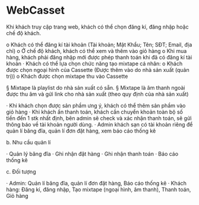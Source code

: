 # WebCasset
Khi khách truy cập trang web, khách có thể chọn đăng kí, đăng nhập hoặc chế độ khách.

o   Khách có thể đăng kí tài khoản (Tài khoản; Mật Khẩu; Tên; SĐT; Email, địa chỉ)
o   Ở chế độ khách, khách có thể xem và thêm vào giỏ hàng
o   Khi mua hàng, khách phải đăng nhập mới được phép thanh toán khi đã có đăng kí tài khoản
·         Khách có thể lựa chọn chức năng tạo mixtape cá nhân:
o   Khách được chọn ngoại hình của Cassette (Được thêm vào do nhà sản xuất (quản trị))
o   Khách được chọn mixtape thu vào Cassette

§  Mixtape là playlist do nhà sản xuất có sẵn.
§  Mixtape là âm thanh ngoài được thu âm và gửi link cho nhà sản xuất (theo quy định của nhà sản xuất)

·         Khi khách chọn được sản phầm ưng ý, khách có thể thêm sản phầm vào giỏ hàng
·         Khi khách ấn thanh toán, khách cần chuyển khoản toàn bộ số tiền đến 1 stk nhất định, bên admin sẽ check và xác nhận thanh toán, sẽ gửi thông báo về tài khoản người dùng.
·         Admin khách sạn có tài khoản riêng để quản lí băng đĩa, quản lí đơn đặt hàng, xem báo cáo thống kê

b. Nhu cầu quản lí

·         Quản lý băng đĩa
·         Ghi nhận đặt hàng
·         Ghi nhận thanh toán
·         Báo cáo thống kê    

c. Đối tượng

·         Admin: Quản lí băng đĩa, quản lí đơn đặt hàng, Báo cáo thống kê
·         Khách hàng: Đăng kí, đăng nhập, Tạo mixtape (ngoại hình, âm thanh), Thanh toán, Giỏ hàng
